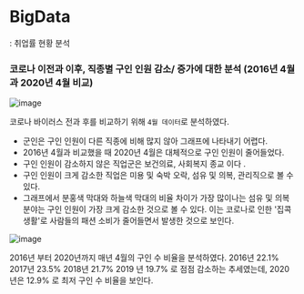 # BigData
: 취업률 현황 분석

### 코로나 이전과 이후, 직종별 구인 인원 감소/ 증가에 대한 분석 (2016년 4월과 2020년 4월 비교)

![image](https://user-images.githubusercontent.com/48972530/91268366-2dfc6f00-e7b0-11ea-9b77-af73e547ae10.png)

코로나 바이러스 전과 후를 비교하기 위해 `4월 데이터`로 분석하였다.
- 군인은 구인 인원이 다른 직종에 비해 많지 않아 그래프에 나타내기 어렵다.
- 2016년 4월과 비교했을 때 2020년 4월은 대체적으로 구인 인원이 줄어들었다.
- 구인 인원이 감소하지 않은 직업군은 보건의료, 사회복지 종교 이다 .
- 구인 인원이 크게 감소한 직업은 미용 및 숙박 오락, 섬유 및 의복, 관리직으로 볼 수 있다.
- 그래프에서 분홍색 막대와 하늘색 막대의 비율 차이가 가장 많이나는 섬유 및 의복 분야는 구인 인원이 가장 크게 감소한 것으로 볼 수 있다. 이는 코로나로 인한 '집콕 생활'로 사람들의 패션 소비가 줄어들면서 발생한 것으로 보인다.

![image](https://user-images.githubusercontent.com/48972530/91268461-5a17f000-e7b0-11ea-8882-c78a17398553.png)


2016년 부터 2020년까지 매년 4월의 구인 수 비율을 분석하였다.
2016년 22.1% 2017년 23.5% 2018년 21.7% 2019 년 19.7% 로 점점 감소하는 추세였는데,
2020년은 12.9% 로 최저 구인 수 비율을 보인다. 





























